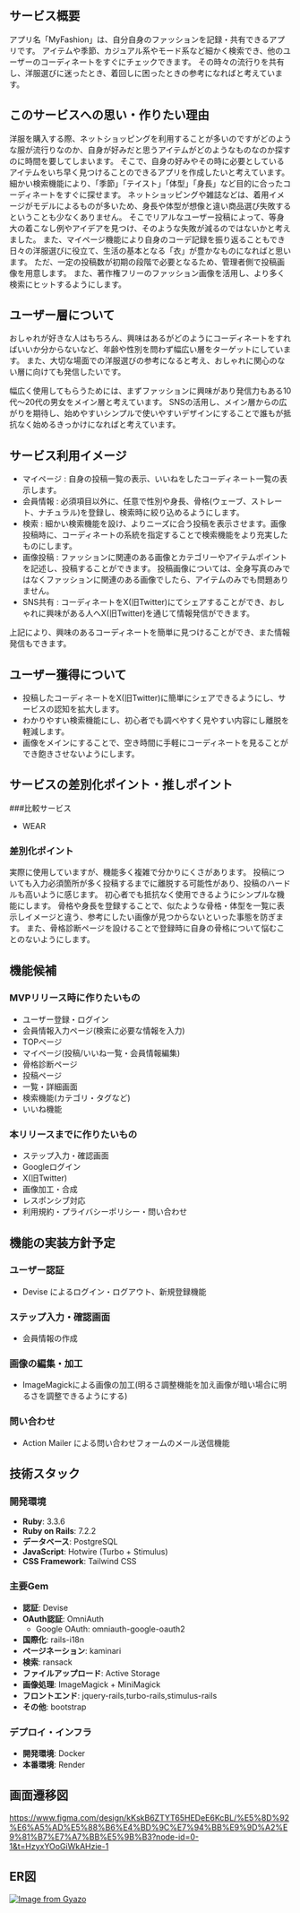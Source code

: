## サービス概要
アプリ名「MyFashion」は、自分自身のファッションを記録・共有できるアプリです。
アイテムや季節、カジュアル系やモード系など細かく検索でき、他のユーザーのコーディネートをすぐにチェックできます。
その時々の流行りを共有し、洋服選びに迷ったとき、着回しに困ったときの参考になればと考えています。

## このサービスへの思い・作りたい理由
洋服を購入する際、ネットショッピングを利用することが多いのですがどのような服が流行りなのか、自身が好みだと思うアイテムがどのようなものなのか探すのに時間を要してしまいます。
そこで、自身の好みやその時に必要としているアイテムをいち早く見つけることのできるアプリを作成したいと考えています。
細かい検索機能により、「季節」「テイスト」「体型」「身長」など目的に合ったコーディネートをすぐに探せます。
ネットショッピングや雑誌などは、着用イメージがモデルによるものが多いため、身長や体型が想像と違い商品選び失敗するということも少なくありません。
そこでリアルなユーザー投稿によって、等身大の着こなし例やアイデアを見つけ、そのような失敗が減るのではないかと考えました。
また、マイページ機能により自身のコーデ記録を振り返ることもでき日々の洋服選びに役立て、生活の基本となる「衣」が豊かなものになればと思います。
ただ、一定の投稿数が初期の段階で必要となるため、管理者側で投稿画像を用意します。
また、著作権フリーのファッション画像を活用し、より多く検索にヒットするようにします。

## ユーザー層について
おしゃれが好きな人はもちろん、興味はあるがどのようにコーディネートをすればいいか分からないなど、年齢や性別を問わず幅広い層をターゲットにしています。
また、大切な場面での洋服選びの参考になると考え、おしゃれに関心のない層に向けても発信したいです。

幅広く使用してもらうためには、まずファッションに興味があり発信力もある10代〜20代の男女をメイン層と考えています。
SNSの活用し、メイン層からの広がりを期待し、始めやすいシンプルで使いやすいデザインにすることで誰もが抵抗なく始めるきっかけになればと考えています。

## サービス利用イメージ
- マイページ : 自身の投稿一覧の表示、いいねをしたコーディネート一覧の表示します。
- 会員情報 : 必須項目以外に、任意で性別や身長、骨格(ウェーブ、ストレート、ナチュラル)を登録し、検索時に絞り込めるようにします。
- 検索 : 細かい検索機能を設け、よりニーズに合う投稿を表示させます。画像投稿時に、コーディネートの系統を指定することで検索機能をより充実したものにします。
- 画像投稿 : ファッションに関連のある画像とカテゴリーやアイテムポイントを記述し、投稿することができます。
            投稿画像については、全身写真のみではなくファッションに関連のある画像でしたら、アイテムのみでも問題ありません。
- SNS共有 : コーディネートをX(旧Twitter)にてシェアすることができ、おしゃれに興味がある人へX(旧Twitter)を通じて情報発信ができます。

上記により、興味のあるコーディネートを簡単に見つけることができ、また情報発信もできます。

## ユーザー獲得について
- 投稿したコーディネートをX(旧Twitter)に簡単にシェアできるようにし、サービスの認知を拡大します。
- わかりやすい検索機能にし、初心者でも調べやすく見やすい内容にし離脱を軽減します。
- 画像をメインにすることで、空き時間に手軽にコーディネートを見ることができ飽きさせないようにします。

## サービスの差別化ポイント・推しポイント
###比較サービス
- WEAR

### 差別化ポイント
実際に使用していますが、機能多く複雑で分かりにくさがあります。
投稿についても入力必須箇所が多く投稿するまでに離脱する可能性があり、投稿のハードルも高いように感じます。
初心者でも抵抗なく使用できるようにシンプルな機能にします。
骨格や身長を登録することで、似たような骨格・体型を一覧に表示しイメージと違う、参考にしたい画像が見つからないといった事態を防ぎます。
また、骨格診断ページを設けることで登録時に自身の骨格について悩むことのないようにします。

## 機能候補
### MVPリリース時に作りたいもの
- ユーザー登録・ログイン
- 会員情報入力ページ(検索に必要な情報を入力)
- TOPページ
- マイページ(投稿/いいね一覧・会員情報編集)
- 骨格診断ページ
- 投稿ページ
- 一覧・詳細画面
- 検索機能(カテゴリ・タグなど)
- いいね機能

### 本リリースまでに作りたいもの
- ステップ入力・確認画面
- Googleログイン
- X(旧Twitter)
- 画像加工・合成
- レスポンシブ対応
- 利用規約・プライバシーポリシー・問い合わせ

## 機能の実装方針予定
### ユーザー認証
- Devise によるログイン・ログアウト、新規登録機能
### ステップ入力・確認画面
- 会員情報の作成

### 画像の編集・加工
- ImageMagickによる画像の加工(明るさ調整機能を加え画像が暗い場合に明るさを調整できるようにする)

### 問い合わせ
- Action Mailer による問い合わせフォームのメール送信機能

## 技術スタック
### 開発環境
- **Ruby**: 3.3.6
- **Ruby on Rails**: 7.2.2
- **データベース**: PostgreSQL
- **JavaScript**: Hotwire (Turbo + Stimulus)
- **CSS Framework**: Tailwind CSS

### 主要Gem
- **認証**: Devise
- **OAuth認証**: OmniAuth
  - Google OAuth: omniauth-google-oauth2
- **国際化**: rails-i18n
- **ページネーション**: kaminari
- **検索**: ransack
- **ファイルアップロード**: Active Storage
- **画像処理**: ImageMagick + MiniMagick
- **フロントエンド**: jquery-rails,turbo-rails,stimulus-rails
- **その他**: bootstrap

### デプロイ・インフラ
- **開発環境**: Docker
- **本番環境**: Render

## 画面遷移図
https://www.figma.com/design/kKskB6ZTYT65HEDeE6KcBL/%E5%8D%92%E6%A5%AD%E5%88%B6%E4%BD%9C%E7%94%BB%E9%9D%A2%E9%81%B7%E7%A7%BB%E5%9B%B3?node-id=0-1&t=HzyxYOoGiWkAHzie-1

## ER図
[![Image from Gyazo](https://i.gyazo.com/703fda0aa736ed9e4051c4a14499de43.png)](https://gyazo.com/703fda0aa736ed9e4051c4a14499de43)
